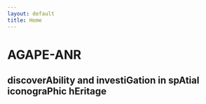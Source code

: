 ```yaml
---
layout: default
title: Home
---
```

# AGAPE-ANR
## discoverAbility and investiGation in spAtial iconograPhic hEritage
